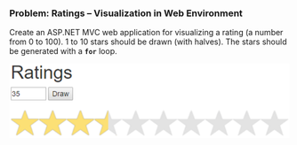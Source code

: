 ### Problem: Ratings – Visualization in Web Environment

Create an ASP.NET MVC web application for visualizing a rating (a number from 0 to 100). 1 to 10 stars should be drawn (with halves). The stars should be generated with a **`for`** loop.

![](/assets/chapter-6-images/11.Ratings-01.png)